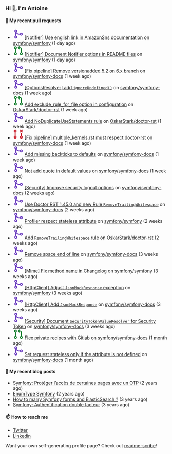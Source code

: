 ### Hi 👋, I'm Antoine

#### 👷 My recent pull requests

- ![](./assets/pr-merged.svg) [[Notifier] Use english link in AmazonSns documentation](https://github.com/symfony/symfony/pull/50350) on [symfony/symfony](https://github.com/symfony/symfony) (1 day ago)
- ![](./assets/pr-open.svg) [[Notifier] Document Notifier options in README files](https://github.com/symfony/symfony/pull/50349) on [symfony/symfony](https://github.com/symfony/symfony) (1 day ago)
- ![](./assets/pr-merged.svg) [[Fix pipeline] Remove versionadded 5.2 on 6.x branch](https://github.com/symfony/symfony-docs/pull/18303) on [symfony/symfony-docs](https://github.com/symfony/symfony-docs) (1 week ago)
- ![](./assets/pr-merged.svg) [[OptionsResolver] add `ignoreUndefined()`](https://github.com/symfony/symfony-docs/pull/18302) on [symfony/symfony-docs](https://github.com/symfony/symfony-docs) (1 week ago)
- ![](./assets/pr-open.svg) [Add exclude_rule_for_file option in configuration](https://github.com/OskarStark/doctor-rst/pull/1395) on [OskarStark/doctor-rst](https://github.com/OskarStark/doctor-rst) (1 week ago)
- ![](./assets/pr-merged.svg) [Add NoDuplicateUseStatements rule](https://github.com/OskarStark/doctor-rst/pull/1394) on [OskarStark/doctor-rst](https://github.com/OskarStark/doctor-rst) (1 week ago)
- ![](./assets/pr-closed.svg) [[Fix pipeline] multiple_kernels.rst must respect doctor-rst](https://github.com/symfony/symfony-docs/pull/18295) on [symfony/symfony-docs](https://github.com/symfony/symfony-docs) (1 week ago)
- ![](./assets/pr-merged.svg) [Add missing backticks to defaults](https://github.com/symfony/symfony-docs/pull/18294) on [symfony/symfony-docs](https://github.com/symfony/symfony-docs) (1 week ago)
- ![](./assets/pr-merged.svg) [Not add quote in default values](https://github.com/symfony/symfony-docs/pull/18293) on [symfony/symfony-docs](https://github.com/symfony/symfony-docs) (1 week ago)
- ![](./assets/pr-merged.svg) [[Security] Improve security logout options](https://github.com/symfony/symfony-docs/pull/18277) on [symfony/symfony-docs](https://github.com/symfony/symfony-docs) (2 weeks ago)
- ![](./assets/pr-merged.svg) [Use Doctor RST 1.45.0 and new Rule `RemoveTrailingWhitespace`](https://github.com/symfony/symfony-docs/pull/18276) on [symfony/symfony-docs](https://github.com/symfony/symfony-docs) (2 weeks ago)
- ![](./assets/pr-merged.svg) [Profiler respect stateless attribute](https://github.com/symfony/symfony/pull/50218) on [symfony/symfony](https://github.com/symfony/symfony) (2 weeks ago)
- ![](./assets/pr-merged.svg) [Add `RemoveTrailingWhitespace` rule](https://github.com/OskarStark/doctor-rst/pull/1388) on [OskarStark/doctor-rst](https://github.com/OskarStark/doctor-rst) (2 weeks ago)
- ![](./assets/pr-merged.svg) [Remove space end of line](https://github.com/symfony/symfony-docs/pull/18262) on [symfony/symfony-docs](https://github.com/symfony/symfony-docs) (3 weeks ago)
- ![](./assets/pr-merged.svg) [[Mime] Fix method name in Changelog](https://github.com/symfony/symfony/pull/50166) on [symfony/symfony](https://github.com/symfony/symfony) (3 weeks ago)
- ![](./assets/pr-merged.svg) [[HttpClient] Adjust `JsonMockResponse` exception](https://github.com/symfony/symfony/pull/50123) on [symfony/symfony](https://github.com/symfony/symfony) (3 weeks ago)
- ![](./assets/pr-merged.svg) [[HttpClient] Add `JsonMockResponse`](https://github.com/symfony/symfony-docs/pull/18247) on [symfony/symfony-docs](https://github.com/symfony/symfony-docs) (3 weeks ago)
- ![](./assets/pr-merged.svg) [[Security] Document `SecurityTokenValueResolver` for Security Token](https://github.com/symfony/symfony-docs/pull/18246) on [symfony/symfony-docs](https://github.com/symfony/symfony-docs) (3 weeks ago)
- ![](./assets/pr-open.svg) [Flex private recipes with Gitlab](https://github.com/symfony/symfony-docs/pull/18196) on [symfony/symfony-docs](https://github.com/symfony/symfony-docs) (1 month ago)
- ![](./assets/pr-merged.svg) [Set request stateless only if the attribute is not defined](https://github.com/symfony/symfony-docs/pull/18195) on [symfony/symfony-docs](https://github.com/symfony/symfony-docs) (1 month ago)


#### 📜 My recent blog posts

- [Symfony: Protéger l’accès de certaines pages avec un OTP](https://alamirault.medium.com/symfony-prot%C3%A9ger-lacc%C3%A8s-de-certaines-pages-avec-un-otp-4d72458e3d08?source=rss-cebacd5f419e------2) (2 years ago)
- [EnumType Symfony](https://alamirault.medium.com/enumtype-symfony-cf7dc32ca2f2?source=rss-cebacd5f419e------2) (2 years ago)
- [How to marry Symfony forms and ElasticSearch ?](https://alamirault.medium.com/how-to-marry-symfony-forms-and-elasticsearch-24a9ccefa185?source=rss-cebacd5f419e------2) (3 years ago)
- [Symfony: Authentification double facteur](https://alamirault.medium.com/symfony-authentification-double-facteur-a2be5d405420?source=rss-cebacd5f419e------2) (3 years ago)

#### 📫 How to reach me

- [Twitter](https://twitter.com/a_lamirault)
- [Linkedin](https://www.linkedin.com/in/antoine-lamirault-9a9a9a107/)

Want your own self-generating profile page? Check out [readme-scribe](https://github.com/muesli/readme-scribe)!
